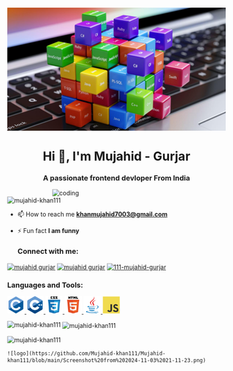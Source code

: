 ![logo](https://github.com/Mujahid-khan111/Mujahid-khan111/blob/main/github.jpg)
<h1 align=" center">Hi 👋, I'm Mujahid - Gurjar</h1>   
    <h3 align="center">A passionate frontend devloper From India</h3>
    
  <img align="right" alt="coding" width="400" 
src="https://camo.githubusercontent.com/4d9f5ecceb711eec6e2018f38a5677dc657c9738d4a65ba3b928c41c0a45b439/68747470733a2f2f6d69726f2e6d656469756d2e636f6d2f6d61782f313336302f302a37513379765349765f7430696f4a2d5a2e676966">


   <p align="left"> <img
            src="https://komarev.com/ghpvc/?username=mujahid-khan111&label=Profile%20views&color=0e75b6&style=flat"
            alt="mujahid-khan111" /> </p>

  - 📫 How to reach me **khanmujahid7003@gmail.com**
   - ⚡ Fun fact **I am funny**

     <h3 align="left">Connect with me:</h3>
  <p align="left">
        <a href="https://linkedin.com/in/mujahid gurjar" target="blank"><img align="center"
                src="https://raw.githubusercontent.com/rahuldkjain/github-profile-readme-generator/master/src/images/icons/Social/linked-in-alt.svg"
                alt="mujahid gurjar" height="30" width="40" /></a>
        <a href="https://fb.com/mujahid gurjar" target="blank"><img align="center"
                src="https://raw.githubusercontent.com/rahuldkjain/github-profile-readme-generator/master/src/images/icons/Social/facebook.svg"
                alt="mujahid gurjar" height="30" width="40" /></a>
        <a href="https://instagram.com/111-mujahid-gurjar" target="blank"><img align="center"
                src="https://raw.githubusercontent.com/rahuldkjain/github-profile-readme-generator/master/src/images/icons/Social/instagram.svg"
                alt="111-mujahid-gurjar" height="30" width="40" /></a>
    </p>
    <h3 align="left">Languages and Tools:</h3>
    <p align="left"> <a href="https://www.cprogramming.com/" target="_blank" rel="noreferrer"> <img
                src="https://raw.githubusercontent.com/devicons/devicon/master/icons/c/c-original.svg" alt="c"
                width="40" height="40" /> </a> <a href="https://www.w3schools.com/cpp/" target="_blank"
            rel="noreferrer"> <img
                src="https://raw.githubusercontent.com/devicons/devicon/master/icons/cplusplus/cplusplus-original.svg"
                alt="cplusplus" width="40" height="40" /> </a> <a href="https://www.w3schools.com/css/" target="_blank"
            rel="noreferrer"> <img
                src="https://raw.githubusercontent.com/devicons/devicon/master/icons/css3/css3-original-wordmark.svg"
                alt="css3" width="40" height="40" /> </a> <a href="https://www.w3.org/html/" target="_blank"
            rel="noreferrer"> <img
                src="https://raw.githubusercontent.com/devicons/devicon/master/icons/html5/html5-original-wordmark.svg"
                alt="html5" width="40" height="40" /> </a> <a href="https://www.java.com" target="_blank"
            rel="noreferrer"> <img
                src="https://raw.githubusercontent.com/devicons/devicon/master/icons/java/java-original.svg" alt="java"
                width="40" height="40" /> </a> <a href="https://developer.mozilla.org/en-US/docs/Web/JavaScript"
            target="_blank" rel="noreferrer"> <img
                src="https://raw.githubusercontent.com/devicons/devicon/master/icons/javascript/javascript-original.svg"
                alt="javascript" width="40" height="40" /> </a> </p>
    <p><img align="left"
            src="https://github-readme-stats.vercel.app/api/top-langs?username=mujahid-khan111&show_icons=true&locale=en&layout=compact"
            alt="mujahid-khan111" /></p>
    <p>&nbsp;<img align="center"
            src="https://github-readme-stats.vercel.app/api?username=mujahid-khan111&show_icons=true&locale=en"
            alt="mujahid-khan111" /></p>
    <p><img align="center" src="https://github-readme-streak-stats.herokuapp.com/?user=mujahid-khan111&"
            alt="mujahid-khan111" /></p>
  
    ![logo](https://github.com/Mujahid-khan111/Mujahid-khan111/blob/main/Screenshot%20from%202024-11-03%2021-11-23.png)
